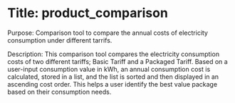 # Title: product_comparison
Purpose: Comparison tool to compare the annual costs of electricity consumption under different tarrifs. 
  
Description: This comparison tool compares the electricity consumption costs of two different tariffs; Basic Tariff and a Packaged Tariff. Based on a user-input consumption value in kWh, an annual consumption cost is calculated, stored in a list, and the list is sorted and then displayed in an ascending cost order. This helps a user identify the best value package based on their consumption needs. 
  
